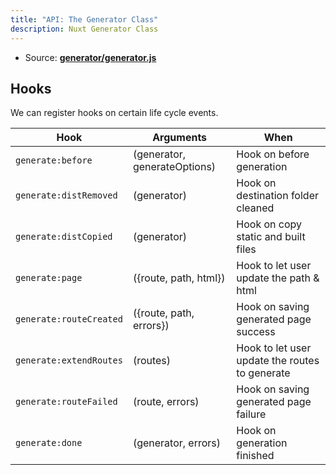 ```yaml
---
title: "API: The Generator Class"
description: Nuxt Generator Class
---
```


- Source: **[generator/generator.js](https://github.com/nuxt/nuxt.js/blob/dev/packages/generator/src/generator.js)**

## Hooks

We can register hooks on certain life cycle events.

Hook                    | Arguments                   | When
------------------------|-----------------------------|-----------------------------------------------
`generate:before`       | (generator, generateOptions)     | Hook on before generation
`generate:distRemoved`  | (generator)                      | Hook on  destination folder  cleaned
`generate:distCopied`   | (generator)                      | Hook on copy static and built files
`generate:page`         | ({route, path, html})       | Hook to let user update the path & html
`generate:routeCreated` | ({route, path, errors})       | Hook on saving generated page success
`generate:extendRoutes` | (routes)                    | Hook to let user update the routes to generate
`generate:routeFailed`  | (route, errors)             | Hook on saving generated page failure
`generate:done`         | (generator, errors)              | Hook on generation finished
